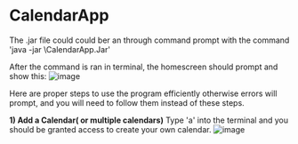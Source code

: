 # CalendarApp

The .jar file could could ber an through command prompt with the command 'java -jar <filepath>\CalendarApp.Jar'

After the command is ran in terminal, the homescreen should prompt and show this:
![image](https://user-images.githubusercontent.com/85138366/152254067-ceeb0eb8-1b7a-481c-bd21-212877428c15.png)
  
Here are proper steps to use the program efficiently otherwise errors will prompt, and you will need to follow them instead of these steps. 
  
****1) Add a Calendar**( or multiple calendars)** 
Type 'a' into the terminal and you should be granted access to create your own calendar.
![image](https://user-images.githubusercontent.com/85138366/152254529-0109562c-c780-4fe4-a154-5c6f4c1518e2.png)

